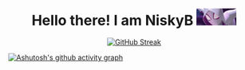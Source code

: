 <h1 align="center">Hello there! I am NiskyB <img src="./giphy.gif" width="80"></h1>

<div align="center">

[![GitHub Streak](https://github-readme-streak-stats.herokuapp.com?user=NiskyB&theme=radical)](https://git.io/streak-stats)

</div>

[![Ashutosh's github activity graph](https://activity-graph.herokuapp.com/graph?username=NiskyB&theme=redical)](https://github.com/ashutosh00710/github-readme-activity-graph)
